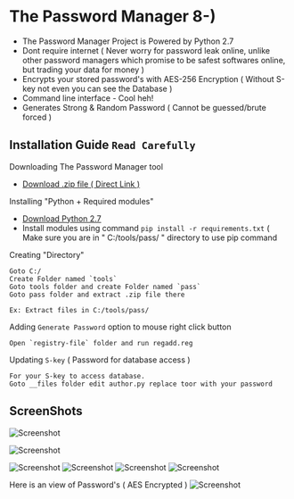 # The Password Manager 8-)
 * The Password Manager Project is Powered by Python 2.7
 * Dont require internet ( Never worry for password leak online, unlike other password managers which promise to be safest softwares online, but trading your data for money ) 
 * Encrypts your stored password's with AES-256 Encryption ( Without S-key not even you can see the Database )
 * Command line interface - Cool heh!
 * Generates Strong & Random Password ( Cannot be guessed/brute forced )

## Installation Guide `Read Carefully`
Downloading The Password Manager tool
* [Download .zip file ( Direct Link )](https://codeload.github.com/roothaxor/The-Password-Manager/zip/master)

Installing "Python + Required modules"

* [Download Python 2.7](https://www.python.org/downloads/windows/)
* Install modules using command `pip install -r requirements.txt` ( Make sure you are in " C:/tools/pass/ " directory to use pip command

Creating "Directory"

```
Goto C:/
Create Folder named `tools`
Goto tools folder and create Folder named `pass`
Goto pass folder and extract .zip file there

Ex: Extract files in C:/tools/pass/
```
Adding `Generate Password` option to mouse right click button

``` 
Open `registry-file` folder and run regadd.reg
```
Updating `S-key` ( Password for database access )
```
For your S-key to access database. 
Goto __files folder edit author.py replace toor with your password
```

## ScreenShots

![Screenshot](https://raw.githubusercontent.com/roothaxor/The-Password-Manager/master/Screenshots/screenshot_1.png)

![Screenshot](https://raw.githubusercontent.com/roothaxor/The-Password-Manager/master/Screenshots/Screenshot_2.png)

![Screenshot](https://raw.githubusercontent.com/roothaxor/The-Password-Manager/master/Screenshots/Screenshot_3.png)
![Screenshot](https://raw.githubusercontent.com/roothaxor/The-Password-Manager/master/Screenshots/Screenshot_4.png)
![Screenshot](https://raw.githubusercontent.com/roothaxor/The-Password-Manager/master/Screenshots/Screenshot_5.png)
![Screenshot](https://raw.githubusercontent.com/roothaxor/The-Password-Manager/master/Screenshots/Screenshot_6.png)

Here is an view of Password's ( AES Encrypted )
![Screenshot](https://raw.githubusercontent.com/roothaxor/The-Password-Manager/master/Screenshots/Screenshot_7.png)

